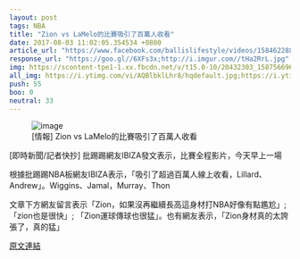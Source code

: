 ```yaml
---
layout: post
tags: NBA
title: "Zion vs LaMelo的比賽吸引了百萬人收看"
date: 2017-08-03 11:02:05.354534 +0800
article_url: "https://www.facebook.com/ballislifestyle/videos/1584622881580103;https://www.youtube.com/watch?v=AQBlbklLhr8;https://www.youtube.com/watch?v=Mr6EsAM3YG4;https://www.youtube.com/watch?v=KsKbL5NhVt4"
response_url: "https://goo.gl//6XFs3x;http://i.imgur.com//tHa2RrL.jpg"
img: https://scontent-tpe1-1.xx.fbcdn.net/v/t15.0-10/20432303_1587566961285695_7994564967003062272_n.jpg?oh=6df5a95747972ced5a9567cdc9cf7cba&oe=59F2F23B
all_img: https://i.ytimg.com/vi/AQBlbklLhr8/hqdefault.jpg;https://i.ytimg.com/vi/Mr6EsAM3YG4/maxresdefault.jpg;https://i.ytimg.com/vi/KsKbL5NhVt4/hqdefault.jpg;http://adidasuprising.com/wp-content/uploads/2017/02/Summer-Championships-300x129.jpg;http://i.imgur.com//tHa2RrL.jpg
push: 55
boo: 0
neutral: 33
---
```


<figure>
<img src="https://scontent-tpe1-1.xx.fbcdn.net/v/t15.0-10/20432303_1587566961285695_7994564967003062272_n.jpg?oh=6df5a95747972ced5a9567cdc9cf7cba&oe=59F2F23B" alt="image">
<figcaption>
[情報] Zion vs LaMelo的比賽吸引了百萬人收看
</figcaption>
</figure>



[即時新聞/記者快抄] 批踢踢網友IBIZA發文表示，比賽全程影片，今天早上一場

根據批踢踢NBA板網友IBIZA表示，「吸引了超過百萬人線上收看，Lillard、Andrew」。Wiggins、Jamal，Murray、Thon

文章下方網友留言表示「Zion，如果沒再繼續長高這身材打NBA好像有點尷尬」;「zion也是很快」; 「Zion運球傳球也很猛」。也有網友表示，「Zion身材真的太誇張了，真的猛」

<a href = "https://www.ptt.cc/bbs/NBA/M.1501167213.A.572.html">原文連結</a>


